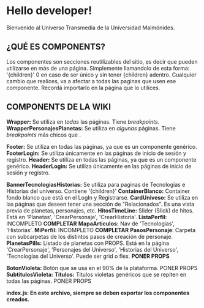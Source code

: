 # Hello developer!
Bienvenido al Universo Transmedia de la Universidad Maimónides.

## ¿QUÉ ES COMPONENTS?
Los componentes son secciones reutilizables del sitio, es decir que pueden utilizarse en más de una página. 
Simplemente llamandolo de esta forma: <Componente>'{children}'</Componente> 0 </Componente> en caso de ser único y sin tener {children} adentro. 
Cualquier cambio que realices, va a afectar a todas las paginas que usen ese componente.
Recordá importarlo en la página que lo utilices.

## COMPONENTS DE LA WIKI

**Wrapper:** Se utiliza en *todas* las páginas. Tiene *breakpoints*. 
**WrapperPersonajesPlanetas:** Se utiliza en *algunas* páginas. Tiene *breakpoints* más chicos que <Wrapper>. 

**Footer:** Se utiliza en todas las páginas, ya que es un componente genérico.        
**FooterLogin:** Se utiliza únicamente en las páginas de inicio de sesión y registro.
**Header:** Se utiliza en todas las páginas, ya que es un componente genérico.
**HeaderLogin:** Se utiliza únicamente en las páginas de inicio de sesión y registro.


**BannerTecnologiasHistorias:** Se utiliza para paginas de Tecnologías e Historias del universo. Contiene '{children}'
**ContainerBlanco:** Container fondo blanco que está en el LogIn y Registrarse. 
**CardUniveso:** Se utiliza en las páginas que deseen tener una sección de "Relacionados". Es una vista previa de planetas, personajes, etc.
**HitosTimeLine:** Slider (Slick) de hitos. Está en 'Planetas', 'CrearPersonaje', 'CrearHistoria'. 
**ListaPerfil:** INCOMPLETO **COMPLETAR**
**MapaArticulos:** Nav de 'Tecnologías', 'Historias'. 
**MiPerfil:** INCOMPLETO **COMPLETAR**
**PasosPersonaje**: Carpeta con subcarpetas de los distintos pasos de creación de personaje. 
**PlanetasPills:** Listado de planetas con PROPS. Está en la página 'CrearPersonaje', 'Personajes del Universo', 'Historias del Universo', 'Tecnologías del 
Universo'. Puede ser grid o flex. **PONER PROPS**


**BotonVioleta:** Botón que se usa en el 90% de la plataforma. PONER PROPS 
**SubtitulosVioleta:** 
**Titulos:** Titulos violetas genéricos que se repiten en todas las páginas. PONER PROPS 

**index.js: En este archivo, siempre se deben exportar los componentes creados.** 

